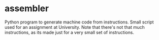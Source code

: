 # assembler
Python program to generate machine code from instructions. Small script used for an assignment at University. Note that there's not that much instructions, as its made just for a very small set of instructions.
